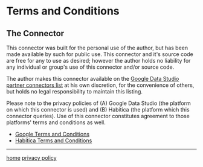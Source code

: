 # Terms and Conditions

## The Connector

This connector was built for the personal use of the author, but has been made available by such for public use. This connector and it's source code are free for any to use as desired; however the author holds no liability for any individual or group's use of this connector and/or source code.

The author makes this connector available on the [Google Data Studio partner connectors list](https://datastudio.google.com/data) at his own discretion, for the convenience of others, but holds no legal responsibility to maintain this listing.

Please note to the privacy policies of (A) Google Data Studio (the platform on which this connector is used) and (B) Habitica (the platform which this connector queries). Use of this connector constitutes agreement to those platforms' terms and conditions as well.

- [Google Terms and Conditions](https://support.google.com/datastudio/answer/7019158?hl=en)
- [Habitica Terms and Conditions](https://habitica.com/static/terms)

---

[home](https://kevpedia.github.io/Habitica-Habit-History-Connector)
[privacy policy](https://kevpedia.github.io/Habitica-Habit-History-Connector/privacy-policy)
